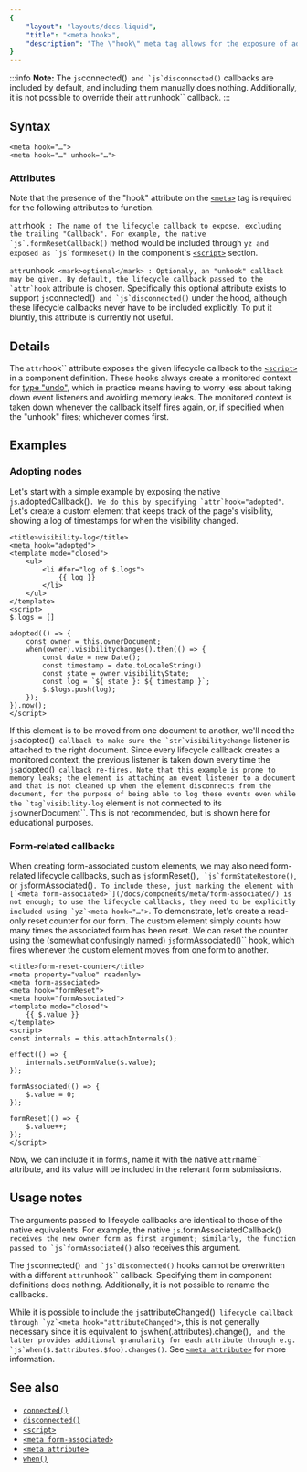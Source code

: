 ```yaml
---
{
	"layout": "layouts/docs.liquid",
	"title": "<meta hook>",
	"description": "The \"hook\" meta tag allows for the exposure of advanced lifecycle callbacks such as `js`adopted()`` or `js`formReset()``."
}
---
```


:::info
**Note:** The `js`connected()`` and `js`disconnected()`` callbacks are included by default, and including them manually does nothing. Additionally, it is not possible to override their `attr`unhook`` callback.
:::

## Syntax

```yz
<meta hook="…">
<meta hook="…" unhook="…">
```

### Attributes

Note that the presence of the "hook" attribute on the [`<meta>`](/docs/components/meta/) tag is required for the following attributes to function.

`attr`hook``
: The name of the lifecycle callback to expose, excluding the trailing "Callback". For example, the native `js`.formResetCallback()`` method would be included through `yz`<meta hook="formReset">`` and exposed as `js`formReset()`` in the component's [`<script>`](/docs/components/script/) section.

`attr`unhook`` <mark>optional</mark>
: Optionaly, an "unhook" callback may be given. By default, the lifecycle callback passed to the `attr`hook`` attribute is chosen. Specifically this optional attribute exists to support `js`connected()`` and `js`disconnected()`` under the hood, although these lifecycle callbacks never have to be included explicitly. To put it bluntly, this attribute is currently not useful.

## Details

The `attr`hook`` attribute exposes the given lifecycle callback to the [`<script>`](/docs/components/script/) in a component definition. These hooks always create a monitored context for [type "undo"](/docs/monitor/undo/), which in practice means having to worry less about taking down event listeners and avoiding memory leaks. The monitored context is taken down whenever the callback itself fires again, or, if specified when the "unhook" fires; whichever comes first.

## Examples

### Adopting nodes

Let's start with a simple example by exposing the native `js`.adoptedCallback()``. We do this by specifying `attr`hook="adopted"``. Let's create a custom element that keeps track of the page's visibility, showing a log of timestamps for when the visibility changed.

```yz
<title>visibility-log</title>
<meta hook="adopted">
<template mode="closed">
	<ul>
		<li #for="log of $.logs">
			{{ log }}
		</li>
	</ul>
</template>
<script>
$.logs = []

adopted(() => {
	const owner = this.ownerDocument;
	when(owner).visibilitychanges().then(() => {
		const date = new Date();
		const timestamp = date.toLocaleString()
		const state = owner.visibilityState;
		const log = `${ state }: ${ timestamp }`;
		$.$logs.push(log);
	});
}).now();
</script>
```

If this element is to be moved from one document to another, we'll need the `js`adopted()`` callback to make sure the `str`visibilitychange`` listener is attached to the right document. Since every lifecycle callback creates a monitored context, the previous listener is taken down every time the `js`adopted()`` callback re-fires. Note that this example is prone to memory leaks; the element is attaching an event listener to a document and that is not cleaned up when the element disconnects from the document, for the purpose of being able to log these events even while the `tag`visibility-log`` element is not connected to its `js`ownerDocument``. This is not recommended, but is shown here for educational purposes.

### Form-related callbacks

When creating form-associated custom elements, we may also need form-related lifecycle callbacks, such as `js`formReset()``, `js`formStateRestore()``, or `js`formAssociated()``. To include these, just marking the element with [`<meta form-associated>`](/docs/components/meta/form-associated/) is not enough; to use the lifecycle callbacks, they need to be explicitly included using `yz`<meta hook="…">``. To demonstrate, let's create a read-only reset counter for our form. The custom element simply counts how many times the associated form has been reset. We can reset the counter using the (somewhat confusingly named) `js`formAssociated()`` hook, which fires whenever the custom element moves from one form to another.

```yz
<title>form-reset-counter</title>
<meta property="value" readonly>
<meta form-associated>
<meta hook="formReset">
<meta hook="formAssociated">
<template mode="closed">
	{{ $.value }}
</template>
<script>
const internals = this.attachInternals();

effect(() => {
	internals.setFormValue($.value);
});

formAssociated(() => {
	$.value = 0;
});

formReset(() => {
	$.value++;
});
</script>
```

Now, we can include it in forms, name it with the native `attr`name`` attribute, and its value will be included in the relevant form submissions.

## Usage notes

The arguments passed to lifecycle callbacks are identical to those of the native equivalents. For example, the native `js`.formAssociatedCallback()`` receives the new owner form as first argument; similarly, the function passed to `js`formAssociated()`` also receives this argument.

The `js`connected()`` and `js`disconnected()`` hooks cannot be overwritten with a different `attr`unhook`` callback. Specifying them in component definitions does nothing. Additionally, it is not possible to rename the callbacks.

While it is possible to include the `js`attributeChanged()`` lifecycle callback through `yz`<meta hook="attributeChanged">``, this is not generally necessary since it is equivalent to `js`when($.$attributes).change()``, and the latter provides additional granularity for each attribute through e.g. `js`when($.$attributes.$foo).changes()``. See [`<meta attribute>`](/docs/components/meta/attribute/) for more information.

## See also

- [`connected()`](/docs/components/connected/)
- [`disconnected()`](/docs/components/disconnected/)
- [`<script>`](/docs/components/script/)
- [`<meta form-associated>`](/docs/components/meta/form-associated/)
- [`<meta attribute>`](/docs/components/meta/attribute/)
- [`when()`](/docs/when/)
